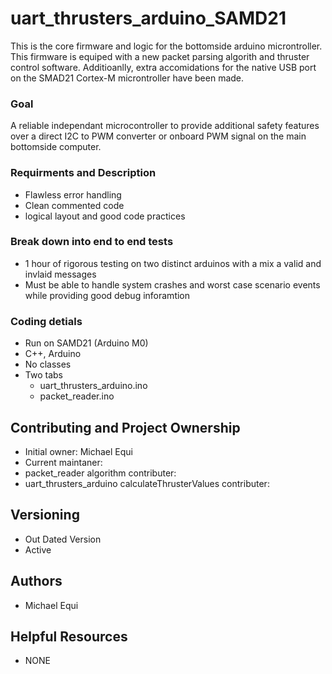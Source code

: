 # uart_thrusters_arduino_SAMD21

This is the core firmware and logic for the bottomside arduino microntroller. This firmware is equiped with a new packet parsing algorith and thruster control software. Additioanlly, extra accomidations for the native USB port on the SMAD21 Cortex-M microntroller have been made.

### Goal

A reliable independant microcontroller to provide additional safety features over a direct I2C to PWM converter or onboard PWM signal on the main bottomside computer. 

### Requirments and Description

* Flawless error handling
* Clean commented code
* logical layout and good code practices 

### Break down into end to end tests

* 1 hour of rigorous testing on two distinct arduinos with a mix a valid and invlaid messages
* Must be able to handle system crashes and worst case scenario events while providing good debug inforamtion

### Coding detials 

* Run on SAMD21 (Arduino M0)
* C++, Arduino
* No classes
* Two tabs 
  * uart_thrusters_arduino.ino
  * packet_reader.ino

## Contributing and Project Ownership

* Initial owner: Michael Equi
* Current maintaner:
* packet_reader algorithm contributer: 
* uart_thrusters_arduino calculateThrusterValues contributer:



## Versioning

* Out Dated Version 
* Active

## Authors

* Michael Equi

## Helpful Resources

* NONE
